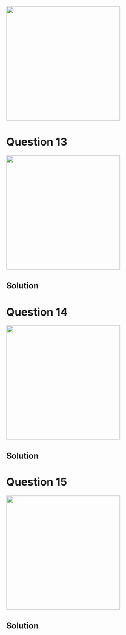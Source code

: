 <img src="https://github.com/user-attachments/assets/002fa759-a4c7-4313-9725-5cf0a6b402a1" width="300">

# Question 13
<img src="https://github.com/user-attachments/assets/ee6a130a-2e56-4e50-8a76-5761383ee101" width="300">

## Solution

# Question 14
<img src="https://github.com/user-attachments/assets/63c9b814-db56-4cd6-9efa-d6a37461426c" width="300">

## Solution

# Question 15
<img src="https://github.com/user-attachments/assets/3da3207c-a8b7-4d63-bd4c-291e4adc93d5" width="300">

## Solution

